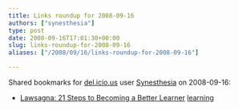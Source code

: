 ```yaml
---
title: Links roundup for 2008-09-16
authors: ["synesthesia"]
type: post
date: 2008-09-16T17:01:30+00:00
slug: links-roundup-for-2008-09-16 
aliases: ["/2008/09/16/links-roundup-for-2008-09-16"]

---
```

Shared bookmarks for [del.icio.us][1] user [Synesthesia][2] on 2008-09-16:

  * [Lawsagna: 21 Steps to Becoming a Better Learner][3] 
    [learning][4] </li> </ul>

 [1]: https://del.icio.us/
 [2]: https://del.icio.us/synesthesia
 [3]: https://lawsagna.typepad.com/lawsagna/21_steps_to_becoming_a_better_learner
 [4]: https://del.icio.us/synesthesia/learning